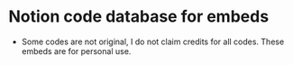 # Notion code database for embeds
* Some codes are not original, I do not claim credits for all codes.
These embeds are for personal use.
